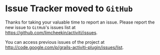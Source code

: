 # Issue Tracker moved to `GitHub` #

Thanks for taking your valuable time to report an issue. Please report the new issue to `GitHub`'s issues list at https://github.com/limcheekin/activiti/issues.

You can access previous issues of the project at http://code.google.com/p/grails-activiti-plugin/issues/list.